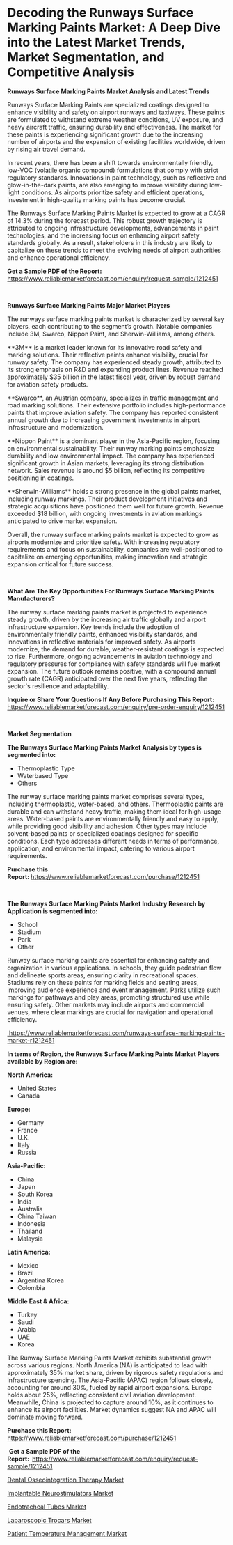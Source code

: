 <p><h1>Decoding the Runways Surface Marking Paints Market: A Deep Dive into the Latest Market Trends, Market Segmentation, and Competitive Analysis</h1></p><p><strong>Runways Surface Marking Paints Market Analysis and Latest Trends</strong></p>
<p><p>Runways Surface Marking Paints are specialized coatings designed to enhance visibility and safety on airport runways and taxiways. These paints are formulated to withstand extreme weather conditions, UV exposure, and heavy aircraft traffic, ensuring durability and effectiveness. The market for these paints is experiencing significant growth due to the increasing number of airports and the expansion of existing facilities worldwide, driven by rising air travel demand.</p><p>In recent years, there has been a shift towards environmentally friendly, low-VOC (volatile organic compound) formulations that comply with strict regulatory standards. Innovations in paint technology, such as reflective and glow-in-the-dark paints, are also emerging to improve visibility during low-light conditions. As airports prioritize safety and efficient operations, investment in high-quality marking paints has become crucial.</p><p>The Runways Surface Marking Paints Market is expected to grow at a CAGR of 14.3% during the forecast period. This robust growth trajectory is attributed to ongoing infrastructure developments, advancements in paint technologies, and the increasing focus on enhancing airport safety standards globally. As a result, stakeholders in this industry are likely to capitalize on these trends to meet the evolving needs of airport authorities and enhance operational efficiency.</p></p>
<p><strong>Get a Sample PDF of the Report:&nbsp;</strong> <a href="https://www.reliablemarketforecast.com/enquiry/request-sample/1212451?utm_campaign=1874&utm_medium=2&utm_source=Github&utm_content=ia&utm_term=17122024&utm_id=runways-surface-marking-paints">https://www.reliablemarketforecast.com/enquiry/request-sample/1212451</a></p>
<p>&nbsp;</p>
<p><strong>Runways Surface Marking Paints Major Market Players</strong></p>
<p><p>The runways surface marking paints market is characterized by several key players, each contributing to the segment’s growth. Notable companies include 3M, Swarco, Nippon Paint, and Sherwin-Williams, among others.</p><p>**3M** is a market leader known for its innovative road safety and marking solutions. Their reflective paints enhance visibility, crucial for runway safety. The company has experienced steady growth, attributed to its strong emphasis on R&D and expanding product lines. Revenue reached approximately $35 billion in the latest fiscal year, driven by robust demand for aviation safety products.</p><p>**Swarco**, an Austrian company, specializes in traffic management and road marking solutions. Their extensive portfolio includes high-performance paints that improve aviation safety. The company has reported consistent annual growth due to increasing government investments in airport infrastructure and modernization.</p><p>**Nippon Paint** is a dominant player in the Asia-Pacific region, focusing on environmental sustainability. Their runway marking paints emphasize durability and low environmental impact. The company has experienced significant growth in Asian markets, leveraging its strong distribution network. Sales revenue is around $5 billion, reflecting its competitive positioning in coatings.</p><p>**Sherwin-Williams** holds a strong presence in the global paints market, including runway markings. Their product development initiatives and strategic acquisitions have positioned them well for future growth. Revenue exceeded $18 billion, with ongoing investments in aviation markings anticipated to drive market expansion.</p><p>Overall, the runway surface marking paints market is expected to grow as airports modernize and prioritize safety. With increasing regulatory requirements and focus on sustainability, companies are well-positioned to capitalize on emerging opportunities, making innovation and strategic expansion critical for future success.</p></p>
<p>&nbsp;</p>
<p><strong>What Are The Key Opportunities For Runways Surface Marking Paints Manufacturers?</strong></p>
<p><p>The runway surface marking paints market is projected to experience steady growth, driven by the increasing air traffic globally and airport infrastructure expansion. Key trends include the adoption of environmentally friendly paints, enhanced visibility standards, and innovations in reflective materials for improved safety. As airports modernize, the demand for durable, weather-resistant coatings is expected to rise. Furthermore, ongoing advancements in aviation technology and regulatory pressures for compliance with safety standards will fuel market expansion. The future outlook remains positive, with a compound annual growth rate (CAGR) anticipated over the next five years, reflecting the sector's resilience and adaptability.</p></p>
<p><strong>Inquire or Share Your Questions If Any Before Purchasing This Report:</strong> <a href="https://www.reliablemarketforecast.com/enquiry/pre-order-enquiry/1212451?utm_campaign=1874&utm_medium=2&utm_source=Github&utm_content=ia&utm_term=17122024&utm_id=runways-surface-marking-paints">https://www.reliablemarketforecast.com/enquiry/pre-order-enquiry/1212451</a></p>
<p>&nbsp;</p>
<p><strong>Market Segmentation</strong></p>
<p><strong>The Runways Surface Marking Paints Market Analysis by types is segmented into:</strong></p>
<p><ul><li>Thermoplastic Type</li><li>Waterbased Type</li><li>Others</li></ul></p>
<p><p>The runway surface marking paints market comprises several types, including thermoplastic, water-based, and others. Thermoplastic paints are durable and can withstand heavy traffic, making them ideal for high-usage areas. Water-based paints are environmentally friendly and easy to apply, while providing good visibility and adhesion. Other types may include solvent-based paints or specialized coatings designed for specific conditions. Each type addresses different needs in terms of performance, application, and environmental impact, catering to various airport requirements.</p></p>
<p><strong>Purchase this Report:&nbsp;</strong><a href="https://www.reliablemarketforecast.com/purchase/1212451?utm_campaign=1874&utm_medium=2&utm_source=Github&utm_content=ia&utm_term=17122024&utm_id=runways-surface-marking-paints">https://www.reliablemarketforecast.com/purchase/1212451</a></p>
<p>&nbsp;</p>
<p><strong>The Runways Surface Marking Paints Market Industry Research by Application is segmented into:</strong></p>
<p><ul><li>School</li><li>Stadium</li><li>Park</li><li>Other</li></ul></p>
<p><p>Runway surface marking paints are essential for enhancing safety and organization in various applications. In schools, they guide pedestrian flow and delineate sports areas, ensuring clarity in recreational spaces. Stadiums rely on these paints for marking fields and seating areas, improving audience experience and event management. Parks utilize such markings for pathways and play areas, promoting structured use while ensuring safety. Other markets may include airports and commercial venues, where clear markings are crucial for navigation and operational efficiency.</p></p>
<p><a href="https://www.reliablemarketforecast.com/runways-surface-marking-paints-market-r1212451?utm_campaign=1874&utm_medium=2&utm_source=Github&utm_content=ia&utm_term=17122024&utm_id=runways-surface-marking-paints">&nbsp;https://www.reliablemarketforecast.com/runways-surface-marking-paints-market-r1212451</a></p>
<p><strong>In terms of Region, the Runways Surface Marking Paints Market Players available by Region are:</strong></p>
<p>
    <p> <strong> North America: </strong>
        <ul>
            <li>United States</li>
            <li>Canada</li>
        </ul>
        </p> 
    <p> <strong> Europe: </strong>
        <ul>
            <li>Germany</li>
            <li>France</li>
            <li>U.K.</li>
            <li>Italy</li>
            <li>Russia</li>
        </ul>
        </p> 
    <p> <strong> Asia-Pacific: </strong>
        <ul>
            <li>China</li>
            <li>Japan</li>
            <li>South Korea</li>
            <li>India</li>
            <li>Australia</li>
            <li>China Taiwan</li>
            <li>Indonesia</li>
            <li>Thailand</li>
            <li>Malaysia</li>
        </ul>
        </p> 
    <p> <strong> Latin America: </strong>
        <ul>
            <li>Mexico</li>
            <li>Brazil</li>
            <li>Argentina Korea</li>
            <li>Colombia</li>
        </ul>
        </p> 
    <p> <strong> Middle East & Africa: </strong>
        <ul>
            <li>Turkey</li>
            <li>Saudi</li>
            <li>Arabia</li>
            <li>UAE</li>
            <li>Korea</li>
        </ul>
    </p>
    </p>
<p><p>The Runway Surface Marking Paints Market exhibits substantial growth across various regions. North America (NA) is anticipated to lead with approximately 35% market share, driven by rigorous safety regulations and infrastructure spending. The Asia-Pacific (APAC) region follows closely, accounting for around 30%, fueled by rapid airport expansions. Europe holds about 25%, reflecting consistent civil aviation development. Meanwhile, China is projected to capture around 10%, as it continues to enhance its airport facilities. Market dynamics suggest NA and APAC will dominate moving forward.</p></p>
<p><strong>Purchase this Report: </strong><a href="https://www.reliablemarketforecast.com/purchase/1212451?utm_campaign=1874&utm_medium=2&utm_source=Github&utm_content=ia&utm_term=17122024&utm_id=runways-surface-marking-paints">https://www.reliablemarketforecast.com/purchase/1212451</a></p>
<p>&nbsp;<strong>Get a Sample PDF of the Report:&nbsp;&nbsp;</strong><a href="https://www.reliablemarketforecast.com/enquiry/request-sample/1212451?utm_campaign=1874&utm_medium=2&utm_source=Github&utm_content=ia&utm_term=17122024&utm_id=runways-surface-marking-paints">https://www.reliablemarketforecast.com/enquiry/request-sample/1212451</a></p>
<p><strong></strong></p>
<p><p><a href="https://github.com/ChiragRP21/Market-Research-Report-List-6/blob/main/dental-osseointegration-therapy-market.md?utm_campaign=1874&utm_medium=2&utm_source=Github&utm_content=ia&utm_term=17122024&utm_id=runways-surface-marking-paints">Dental Osseointegration Therapy Market</a></p><p><a href="https://www.linkedin.com/pulse/impressive-size-global-implantable-neurostimulators-market-set-xwvee?utm_campaign=1874&utm_medium=2&utm_source=Github&utm_content=ia&utm_term=17122024&utm_id=runways-surface-marking-paints">Implantable Neurostimulators Market</a></p><p><a href="https://www.linkedin.com/pulse/future-growth-endotracheal-tubes-market-projected-54-cagr-m6ybe?utm_campaign=1874&utm_medium=2&utm_source=Github&utm_content=ia&utm_term=17122024&utm_id=runways-surface-marking-paints">Endotracheal Tubes Market</a></p><p><a href="https://www.linkedin.com/pulse/laparoscopic-trocars-market-analysis-growth-forecast-45-cagr-hxp6e?utm_campaign=1874&utm_medium=2&utm_source=Github&utm_content=ia&utm_term=17122024&utm_id=runways-surface-marking-paints">Laparoscopic Trocars Market</a></p><p><a href="https://www.linkedin.com/pulse/patient-temperature-management-market-rise-tracking-9-cagr-2024-2031-qh3oe?utm_campaign=1874&utm_medium=2&utm_source=Github&utm_content=ia&utm_term=17122024&utm_id=runways-surface-marking-paints">Patient Temperature Management Market</a></p></p>